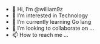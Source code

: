 - 👋 Hi, I’m @william9z
- 👀 I’m interested in Technology
- 🌱 I’m currently learning Go lang
- 💞️ I’m looking to collaborate on ...
- 📫 How to reach me ...

<!---
william9z/william9z is a ✨ special ✨ repository because its `README.md` (this file) appears on your GitHub profile.
You can click the Preview link to take a look at your changes.
--->
